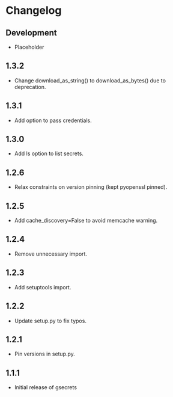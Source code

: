 Changelog
=========

Development
-----------

* Placeholder

1.3.2
-----

* Change download_as_string() to download_as_bytes() due to deprecation.

1.3.1
-----

* Add option to pass credentials.

1.3.0
-----

* Add ls option to list secrets.

1.2.6
-----

* Relax constraints on version pinning (kept pyopenssl pinned).

1.2.5
-----

* Add cache_discovery=False to avoid memcache warning.

1.2.4
-----

* Remove unnecessary import.

1.2.3
-----

* Add setuptools import.

1.2.2
-----

* Update setup.py to fix typos.

1.2.1
-----

* Pin versions in setup.py.

1.1.1
-----

* Initial release of gsecrets
